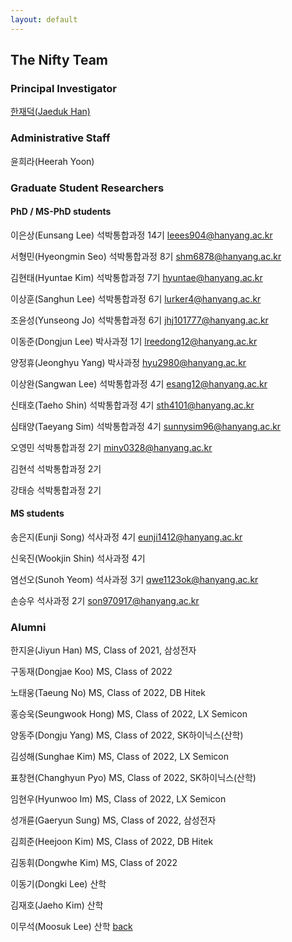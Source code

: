 ```yaml
---
layout: default
---
```


## The Nifty Team

### Principal Investigator
[한재덕(Jaeduk Han)](./people/1_jaedukhan.html)


### Administrative Staff

윤희라(Heerah Yoon)


### Graduate Student Researchers

#### PhD / MS-PhD students

이은상(Eunsang Lee) 석박통합과정 14기 leees904@hanyang.ac.kr

서형민(Hyeongmin Seo) 석박통합과정 8기 shm6878@hanyang.ac.kr

김현태(Hyuntae Kim) 석박통합과정 7기 hyuntae@hanyang.ac.kr

이상훈(Sanghun Lee) 석박통합과정 6기 lurker4@hanyang.ac.kr

조윤성(Yunseong Jo) 석박통합과정 6기 jhj101777@hanyang.ac.kr

이동준(Dongjun Lee) 박사과정 1기 lreedong12@hanyang.ac.kr

양정휴(Jeonghyu Yang) 박사과정 hyu2980@hanyang.ac.kr

이상완(Sangwan Lee) 석박통합과정 4기 esang12@hanyang.ac.kr

신태호(Taeho Shin) 석박통합과정 4기 sth4101@hanyang.ac.kr

심태양(Taeyang Sim) 석박통합과정 4기 sunnysim96@hanyang.ac.kr

오영민 석박통합과정 2기 miny0328@hanyang.ac.kr

김현석 석박통합과정 2기

강태승 석박통합과정 2기



#### MS students

송은지(Eunji Song) 석사과정 4기 eunji1412@hanyang.ac.kr

신욱진(Wookjin Shin) 석사과정 4기

염선오(Sunoh Yeom) 석사과정 3기 qwe1123ok@hanyang.ac.kr

손승우 석사과정 2기 son970917@hanyang.ac.kr


### Alumni

한지윤(Jiyun Han) MS, Class of 2021, 삼성전자

구동재(Dongjae Koo) MS, Class of 2022

노태웅(Taeung No) MS, Class of 2022, DB Hitek

홍승욱(Seungwook Hong) MS, Class of 2022, LX Semicon

양동주(Dongju Yang) MS, Class of 2022, SK하이닉스(산학)

김성해(Sunghae Kim) MS, Class of 2022, LX Semicon

표창현(Changhyun Pyo) MS, Class of 2022, SK하이닉스(산학)

임현우(Hyunwoo Im) MS, Class of 2022, LX Semicon

성개륜(Gaeryun Sung) MS, Class of 2022, 삼성전자

김희준(Heejoon Kim) MS, Class of 2022, DB Hitek

김동휘(Dongwhe Kim) MS, Class of 2022

이동기(Dongki Lee) 산학

김재호(Jaeho Kim) 산학

이무석(Moosuk Lee) 산학
[back](./)
